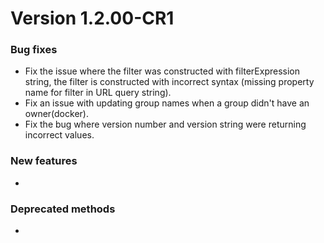 # Version 1.2.00-CR1

### Bug fixes
- Fix the issue where the filter was constructed with filterExpression string, the filter is constructed with incorrect syntax (missing property name for filter in URL query string). 
- Fix an issue with updating group names when a group didn't have an owner(docker).
- Fix the bug where version number and version string were returning incorrect values.

### New features
- 

### Deprecated methods
- 



 [mag]: https://docops.ca.com/mag
 [mas.ca.com]: http://mas.ca.com/
 [docs]: http://mas.ca.com/docs/
 [blog]: http://mas.ca.com/blog/

 [releases]: ../../releases
 [contributing]: /CONTRIBUTING.md
 [license-link]: /LICENSE

